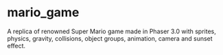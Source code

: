# mario_game
A replica of renowned Super Mario game made in Phaser 3.0 with sprites, physics, gravity, collisions, object groups, animation, camera and sunset effect.
